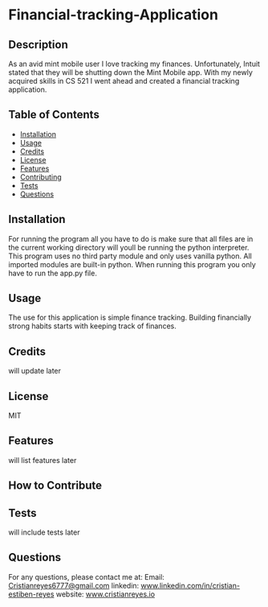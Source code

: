 # Financial-tracking-Application

## Description
As an avid mint mobile user I love tracking my finances. Unfortunately, Intuit stated that they will be shutting down the Mint Mobile app. With my newly acquired skills in CS 521 I went ahead and created a financial tracking application. 

## Table of Contents
- [Installation](#installation)
- [Usage](#usage)
- [Credits](#credits)
- [License](#license)
- [Features](#features)
- [Contributing](#contributing)
- [Tests](#tests)
- [Questions](#questions)

## Installation
For running the program all you have to do is make sure that all files are in the current working directory will youll be running the python interpreter. This program uses no third party module and only uses vanilla python. All imported modules are built-in python. When running this program you only have to run the app.py file.

## Usage
The use for this application is simple finance tracking. Building financially strong habits starts with keeping track of finances. 

## Credits
will update later

## License
MIT

## Features
will list features later

## How to Contribute


## Tests
will include tests later

## Questions
For any questions, please contact me at:
Email: Cristianreyes6777@gmail.com
linkedin: www.linkedin.com/in/cristian-estiben-reyes
website: www.cristianreyes.io
    
